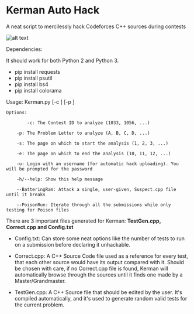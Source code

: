# Kerman Auto Hack
A neat script to mercilessly hack Codeforces C++ sources during contests

![alt text](https://github.com/MoonfireSeco/Kerman/raw/master/Example.png)

Dependencies:

It should work for both Python 2 and Python 3.
- pip install requests
- pip install psutil
- pip install bs4
- pip install colorama

Usage: Kerman.py [-c <ContestID>] [-p <ProblemLetter>]
	
    Options:

    		-c: The Contest ID to analyze (1033, 1056, ...)
    
		-p: The Problem Letter to analyze (A, B, C, D, ...)
		
		-s: The page on which to start the analysis (1, 2, 3, ...)
		
		-e: The page on which to end the analysis (10, 11, 12, ...)
		
		-u: Login with an username (for automatic hack uploading). You will be prompted for the password
		
		-h/--help: Show this help message
		
		--BatteringRam: Attack a single, user-given, Suspect.cpp file until it breaks
		
		--PoisonRun: Iterate through all the submissions while only testing for Poison files
		

There are 3 important files generated for Kerman: **TestGen.cpp, Correct.cpp and Config.txt**

- Config.txt: Can store some neat options like the number of tests to run on a submission before declaring it unhackable.

- Correct.cpp: A C++ Source Code file used as a reference for every test, that each other source would have its output compared with it. Should be chosen with care, if no Correct.cpp file is found, Kerman will automatically browse through the sources until it finds one made by a Master/Grandmaster.

- TestGen.cpp: A C++ Source file that should be edited by the user. It's compiled automatically, and it's used to generate random valid tests for the current problem.
